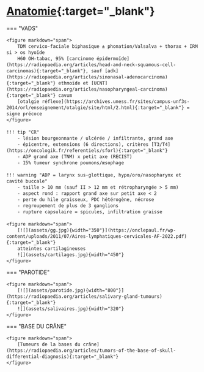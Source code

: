 # [Anatomie](https://radiopaedia.org/cases/ct-neck-with-annotated-scrollable-images-1){:target="_blank"}

=== "VADS"

    <figure markdown="span">
        TDM cervico-faciale biphasique ± phonation/Valsalva + thorax + IRM si > os hyoïde  
        H60 OH-tabac, 95% [carcinome épidermoïde](https://radiopaedia.org/articles/head-and-neck-squamous-cell-carcinomas){:target="_blank"}, sauf [adk](https://radiopaedia.org/articles/sinonasal-adenocarcinoma){:target="_blank"} ethmoïde et [UCNT](https://radiopaedia.org/articles/nasopharyngeal-carcinoma){:target="_blank"} cavum  
        [otalgie réflexe](https://archives.uness.fr/sites/campus-unf3s-2014/orl/enseignement/otalgie/site/html/2.html){:target="_blank"} = signe précoce
    </figure>

    !!! tip "CR"
        - lésion bourgeonnante / ulcérée / infiltrante, grand axe
        - épicentre, extensions (6 directions), critères [T3/T4](https://oncologik.fr/referentiels/sforl){:target="_blank"}
        - ADP grand axe (TNM) x petit axe (RECIST)
        - 15% tumeur synchrone poumons/œsophage

    !!! warning "ADP = larynx sus-glottique, hypo/oro/nasopharynx et cavité buccale"
        - taille > 10 mm (sauf II > 12 mm et rétropharyngée > 5 mm)
        - aspect rond : rapport grand axe sur petit axe < 2
        - perte du hile graisseux, PDC hétérogène, nécrose
        - regroupement de plus de 3 ganglions
        - rupture capsulaire = spicules, infiltration graisse

    <figure markdown="span">
        [![](assets/gg.jpg){width="350"}](https://onclepaul.fr/wp-content/uploads/2011/07/Aires-lymphatiques-cervicales-AF-2022.pdf){:target="_blank"}  
        atteintes cartilagineuses
        ![](assets/cartilages.jpg){width="450"}  
    </figure>


=== "PAROTIDE"

    <figure markdown="span">
        [![](assets/parotide.jpg){width="800"}](https://radiopaedia.org/articles/salivary-gland-tumours){:target="_blank"}  
        ![](assets/salivaires.jpg){width="320"}  
    </figure>


=== "BASE DU CRÂNE"

    <figure markdown="span">
        [Tumeurs de la bases du crâne](https://radiopaedia.org/articles/tumors-of-the-base-of-skull-differential-diagnosis){:target="_blank"}
    </figure>
